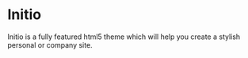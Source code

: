 # Initio
Initio is a fully featured html5 theme which will help you create a stylish personal or company site.
